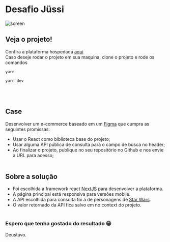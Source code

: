 # Desafio Jüssi

![screen](./public/readme/banner.png)

## Veja o projeto!
Confira a plataforma hospedada [aqui](https://desafio-jussi.vercel.app/)<br />
Caso deseje rodar o projeto em sua maquina, clone o projeto e rode os comandos
```
yarn
```
```
yarn dev
```
<br /><br />

## Case
Desenvolver um e-commerce baseado em um [Figma](https://www.figma.com/file/O9AEeYB6ZWyMTZzMZhvjaY/loja-vtex-jussi?node-id=0%3A1) que cumpra as seguintes promissas:
  - Usar o React como biblioteca base do projeto;
  - Usar alguma API pública de consulta para o campo de busca no header;
  - Ao finalizar o projeto, publique no seu repositório no Github e nos envie a URL para acesso;
<br /><br />

## Sobre a solução
  - Foi escolhida a framework react [NextJS](https://nextjs.org/) para desenvolver a plataforma.
  - A página principal está responsiva para versões mobile.
  - A API escolhida para consulta foi a de personagens de [Star Wars](https://swapi.dev/).
  - O valor retornado da API fica salvo em no context do projeto.
<br /><br />

### Espero que tenha gostado do resultado 😀
Deustavo.

